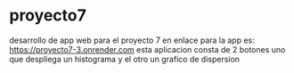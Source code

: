 # proyecto7
desarrollo de app web para el proyecto 7
en enlace para la app es: https://proyecto7-3.onrender.com
esta aplicacion consta de 2 botones uno que despliega un histograma y el otro un grafico de dispersion